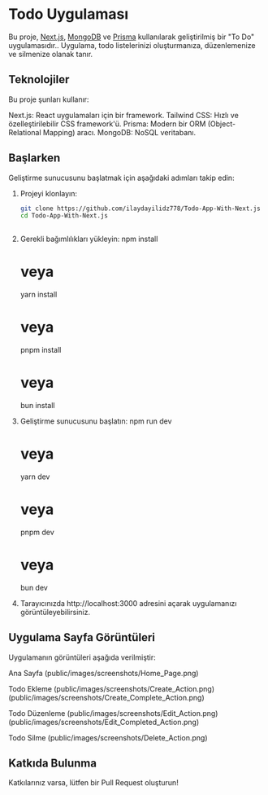 # Todo Uygulaması

Bu proje, [Next.js](https://nextjs.org/), [MongoDB](https://www.mongodb.com/) ve [Prisma](https://www.prisma.io/) kullanılarak geliştirilmiş bir "To Do" uygulamasıdır.. Uygulama, todo listelerinizi oluşturmanıza, düzenlemenize ve silmenize olanak tanır.

## Teknolojiler
Bu proje şunları kullanır:

Next.js: React uygulamaları için bir framework.
Tailwind CSS: Hızlı ve özelleştirilebilir CSS framework'ü.
Prisma: Modern bir ORM (Object-Relational Mapping) aracı.
MongoDB: NoSQL veritabanı.

## Başlarken

Geliştirme sunucusunu başlatmak için aşağıdaki adımları takip edin:

1. Projeyi klonlayın:

    ```bash
    git clone https://github.com/ilaydayilidz778/Todo-App-With-Next.js
    cd Todo-App-With-Next.js
  
2. Gerekli bağımlılıkları yükleyin:
    npm install
    # veya
    yarn install
    # veya
    pnpm install
    # veya
    bun install

3. Geliştirme sunucusunu başlatın:
    npm run dev
    # veya
    yarn dev
    # veya
    pnpm dev
    # veya
    bun dev

4. Tarayıcınızda http://localhost:3000 adresini açarak uygulamanızı görüntüleyebilirsiniz.

## Uygulama Sayfa Görüntüleri
Uygulamanın görüntüleri aşağıda verilmiştir:

Ana Sayfa
(public/images/screenshots/Home_Page.png)

Todo Ekleme
(public/images/screenshots/Create_Action.png)
(public/images/screenshots/Create_Complete_Action.png)

Todo Düzenleme
(public/images/screenshots/Edit_Action.png)
(public/images/screenshots/Edit_Completed_Action.png)

Todo Silme
(public/images/screenshots/Delete_Action.png)

## Katkıda Bulunma
Katkılarınız varsa, lütfen bir Pull Request oluşturun!